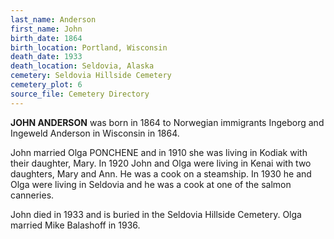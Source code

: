 ```yaml
---
last_name: Anderson
first_name: John
birth_date: 1864
birth_location: Portland, Wisconsin
death_date: 1933
death_location: Seldovia, Alaska
cemetery: Seldovia Hillside Cemetery
cemetery_plot: 6
source_file: Cemetery Directory
---
```

**JOHN ANDERSON** was born in 1864 to Norwegian immigrants Ingeborg and Ingeweld Anderson in Wisconsin in 1864.  

John married Olga PONCHENE and in 1910 she was living in Kodiak with their daughter, Mary. In 1920 John and Olga were living in Kenai with two daughters, Mary and Ann. He was a cook on a steamship.  In 1930 he and Olga were living in Seldovia and he was a cook at one of the salmon canneries. 

John died in 1933 and is buried in the Seldovia Hillside Cemetery.  Olga married Mike Balashoff in 1936.
